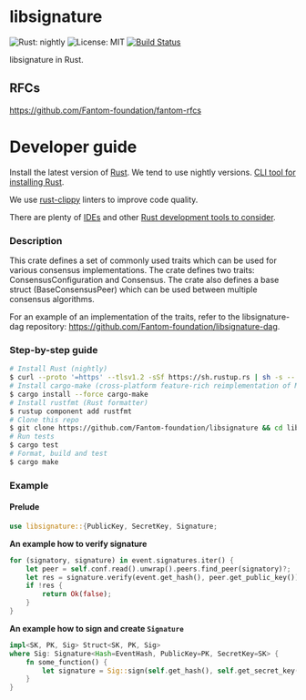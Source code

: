 libsignature
============
![Rust: nightly](https://img.shields.io/badge/Rust-nightly-blue.svg) ![License: MIT](https://img.shields.io/badge/License-MIT-green.svg) [![Build Status](https://travis-ci.org/Fantom-foundation/evm-rs.svg?branch=master)](https://travis-ci.org/Fantom-foundation/evm-rs)

libsignature in Rust.

## RFCs

https://github.com/Fantom-foundation/fantom-rfcs

# Developer guide

Install the latest version of [Rust](https://www.rust-lang.org). We tend to use nightly versions. [CLI tool for installing Rust](https://rustup.rs).

We use [rust-clippy](https://github.com/rust-lang-nursery/rust-clippy) linters to improve code quality.

There are plenty of [IDEs](https://areweideyet.com) and other [Rust development tools to consider](https://github.com/rust-unofficial/awesome-rust#development-tools).

### Description

This crate defines a set of commonly used traits which can be used for various consensus
implementations. The crate defines two traits: ConsensusConfiguration and Consensus. The crate
also defines a base struct (BaseConsensusPeer) which can be used between multiple consensus algorithms.

For an example of an implementation of the traits, refer to the libsignature-dag repository:
https://github.com/Fantom-foundation/libsignature-dag.

### Step-by-step guide
```bash
# Install Rust (nightly)
$ curl --proto '=https' --tlsv1.2 -sSf https://sh.rustup.rs | sh -s -- --default-toolchain nightly
# Install cargo-make (cross-platform feature-rich reimplementation of Make)
$ cargo install --force cargo-make
# Install rustfmt (Rust formatter)
$ rustup component add rustfmt
# Clone this repo
$ git clone https://github.com/Fantom-foundation/libsignature && cd libsignature
# Run tests
$ cargo test
# Format, build and test
$ cargo make
```

### Example

#### Prelude
``` rust
use libsignature::{PublicKey, SecretKey, Signature;
```

**An example how to verify signature**
```rust
for (signatory, signature) in event.signatures.iter() {
    let peer = self.conf.read().unwrap().peers.find_peer(signatory)?;
    let res = signature.verify(event.get_hash(), peer.get_public_key())?;
    if !res {
        return Ok(false);
    }
}
```

**An example how to sign and create `Signature`**
```rust
impl<SK, PK, Sig> Struct<SK, PK, Sig>
where Sig: Signature<Hash=EventHash, PublicKey=PK, SecretKey=SK> {
    fn some_function() {
        let signature = Sig::sign(self.get_hash(), self.get_secret_key());
    }
}
```

